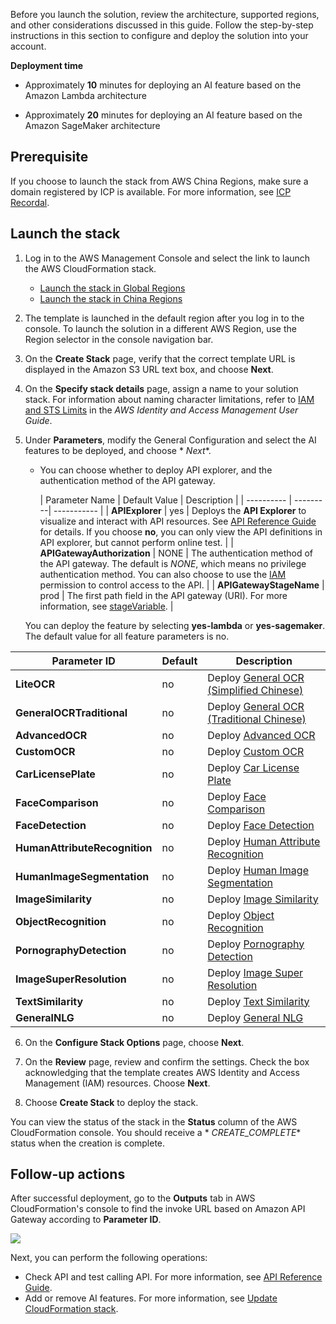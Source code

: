 Before you launch the solution, review the architecture, supported regions, and other considerations discussed in this
guide. Follow the step-by-step instructions in this section to configure and deploy the solution into your account.

**Deployment time**

- Approximately **10** minutes for deploying an AI feature based on the Amazon Lambda architecture

- Approximately **20** minutes for deploying an AI feature based on the Amazon SageMaker architecture

## Prerequisite

If you choose to launch the stack from AWS China Regions, make sure a domain registered by ICP is available. For more
information, see [ICP Recordal](https://www.amazonaws.cn/en/support/icp/?nc1=h_ls).

## Launch the stack

1. Log in to the AWS Management Console and select the link to launch the AWS CloudFormation stack.

    - [Launch the stack in Global Regions][template-global]
    - [Launch the stack in China Regions][template-china1]

2. The template is launched in the default region after you log in to the console. To launch the solution in a different
   AWS Region, use the Region selector in the console navigation bar.

3. On the **Create Stack** page, verify that the correct template URL is displayed in the Amazon S3 URL text box, and
   choose **Next**.

4. On the **Specify stack details** page, assign a name to your solution stack. For information about naming character
   limitations, refer
   to [IAM and STS Limits](https://docs.aws.amazon.com/IAM/latest/UserGuide/reference_iam-limits.html) in the *AWS
   Identity and Access Management User Guide*.

5. Under **Parameters**, modify the General Configuration and select the AI features to be deployed, and choose *
   *Next**.

    - You can choose whether to deploy API explorer, and the authentication method of the API gateway.

      | Parameter Name | Default Value | Description |
                             | ---------- | ---------| ----------- |
      | **APIExplorer** | yes | Deploys the **API Explorer** to visualize and interact with API resources. See [API Reference Guide](api-explorer.md) for details. If you choose **no**, you can only view the API definitions in API explorer, but cannot perform online test.  |
      | **APIGatewayAuthorization** | NONE | The authentication method of the API gateway. The default is *NONE*, which means no privilege authentication method. You can also choose to use the [IAM](https://docs.aws.amazon.com/zh_cn/apigateway/latest/developerguide/permissions.html) permission to control access to the API. |
      | **APIGatewayStageName** | prod | The first path field in the API gateway (URI). For more information, see [stageVariable](https://docs.aws.amazon.com/en_us/apigateway/latest/developerguide/stage-variables.html). | 

   You can deploy the feature by selecting **yes-lambda** or **yes-sagemaker**. The default value for all feature
   parameters is no.

| Parameter ID                  | Default | Description                                                                   |
|-------------------------------|---------|-------------------------------------------------------------------------------|
| **LiteOCR**                   | no      | Deploy [General OCR (Simplified Chinese)](deploy-general-ocr.md)              |
| **GeneralOCRTraditional**     | no      | Deploy [General OCR (Traditional Chinese)](deploy-general-ocr-traditional.md) |
| **AdvancedOCR**               | no      | Deploy [Advanced OCR](deploy-general-ocr-traditional.md)                      |
| **CustomOCR**                 | no      | Deploy [Custom OCR](deploy-custom-ocr.md)                                     |
| **CarLicensePlate**           | no      | Deploy [Car License Plate](deploy-car-license-plate.md)                       |
| **FaceComparison**            | no      | Deploy [Face Comparison](deploy-face-comparison.md)                           |
| **FaceDetection**             | no      | Deploy [Face Detection](deploy-face-detection.md)                             |
| **HumanAttributeRecognition** | no      | Deploy [Human Attribute Recognition](deploy-human-attribute-recognition.md)   |
| **HumanImageSegmentation**    | no      | Deploy [Human Image Segmentation](deploy-human-image-segmentation.md)         |
| **ImageSimilarity**           | no      | Deploy [Image Similarity](deploy-image-similarity.md)                         |
| **ObjectRecognition**         | no      | Deploy [Object Recognition](deploy-object-recognition.md)                     |
| **PornographyDetection**      | no      | Deploy [Pornography Detection](deploy-pornography-detection.md)               |   
| **ImageSuperResolution**      | no      | Deploy [Image Super Resolution](deploy-image-super-resolution.md)             |
| **TextSimilarity**            | no      | Deploy [Text Similarity](deploy-text-similarity.md)                           |
| **GeneralNLG**                | no      | Deploy [General NLG](deploy-general-nlu.md)                                   |

6. On the **Configure Stack Options** page, choose **Next**.

7. On the **Review** page, review and confirm the settings. Check the box acknowledging that the template creates AWS
   Identity and Access Management (IAM) resources. Choose **Next**.

8. Choose **Create Stack** to deploy the stack.

You can view the status of the stack in the **Status** column of the AWS CloudFormation console. You should receive a *
*CREATE_COMPLETE** status when the creation is complete.

## Follow-up actions

After successful deployment, go to the **Outputs** tab in AWS CloudFormation's console to find the invoke URL based on
Amazon API Gateway according to **Parameter ID**.

![](./images/output.png)

Next, you can perform the following operations:

- Check API and test calling API. For more information, see [API Reference Guide](api-explorer.md).
- Add or remove AI features. For more information, see [Update CloudFormation stack](deploy-add-delete-api.md).

[template-china1]:https://cn-north-1.console.amazonaws.cn/cloudformation/home?region=cn-north-1#/stacks/create/template?stackName=AIKitsInferOCRStack&templateURL=https://aws-gcr-solutions.s3.cn-north-1.amazonaws.com.cn/Aws-gcr-ai-solution-kit/v1.3.0/AI-Solution-Kit.template


[template-global]: https://console.aws.amazon.com/cloudformation/home?region=us-east-1#/stacks/create/template?stackName=AIKitsInferOCRStack&templateURL=https://aws-gcr-solutions.s3.amazonaws.com/Aws-gcr-ai-solution-kit/v1.3.0/AI-Solution-Kit.template


